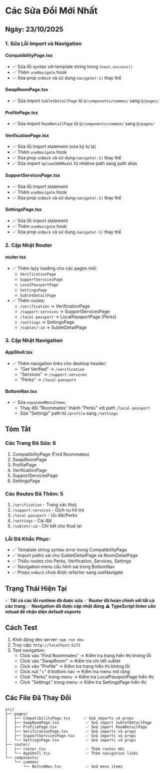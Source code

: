 # Các Sửa Đổi Mới Nhất

## Ngày: 23/10/2025

### 1. Sửa Lỗi Import và Navigation

#### CompatibilityPage.tsx
- ✅ Sửa lỗi syntax với template string trong `toast.success()`
- ✅ Thêm `useNavigate` hook
- ✅ Xóa prop `onBack` và sử dụng `navigate(-1)` thay thế

#### SwapRoomPage.tsx
- ✅ Sửa import `SubletDetailPage` từ `@/components/common/` sang `@/pages/`

#### ProfilePage.tsx
- ✅ Sửa import `RoomDetailPage` từ `@/components/common/` sang `@/pages/`

#### VerificationPage.tsx
- ✅ Sửa lỗi import statement (xóa ký tự lạ)
- ✅ Thêm `useNavigate` hook
- ✅ Xóa prop `onBack` và sử dụng `navigate(-1)` thay thế
- ✅ Sửa import `Upload360Modal` từ relative path sang path alias

#### SupportServicesPage.tsx
- ✅ Sửa lỗi import statement
- ✅ Thêm `useNavigate` hook
- ✅ Xóa prop `onBack` và sử dụng `navigate(-1)` thay thế

#### SettingsPage.tsx
- ✅ Sửa lỗi import statement
- ✅ Thêm `useNavigate` hook
- ✅ Xóa prop `onBack` và sử dụng `navigate(-1)` thay thế

### 2. Cập Nhật Router

#### router.tsx
- ✅ Thêm lazy loading cho các pages mới:
  - `VerificationPage`
  - `SupportServicesPage`
  - `LocalPassportPage`
  - `SettingsPage`
  - `SubletDetailPage`
- ✅ Thêm routes:
  - `/verification` → VerificationPage
  - `/support-services` → SupportServicesPage
  - `/local-passport` → LocalPassportPage (Perks)
  - `/settings` → SettingsPage
  - `/sublet/:id` → SubletDetailPage

### 3. Cập Nhật Navigation

#### AppShell.tsx
- ✅ Thêm navigation links cho desktop header:
  - "Get Verified" → `/verification`
  - "Services" → `/support-services`
  - "Perks" → `/local-passport`

#### BottomNav.tsx
- ✅ Sửa `expandedMenuItems`:
  - Thay đổi "Roommates" thành "Perks" với path `/local-passport`
  - Sửa "Settings" path từ `/profile` sang `/settings`

## Tóm Tắt

### Các Trang Đã Sửa: 6
1. CompatibilityPage (Find Roommates)
2. SwapRoomPage
3. ProfilePage
4. VerificationPage
5. SupportServicesPage
6. SettingsPage

### Các Routes Đã Thêm: 5
1. `/verification` - Trang xác thực
2. `/support-services` - Dịch vụ hỗ trợ
3. `/local-passport` - Ưu đãi/Perks
4. `/settings` - Cài đặt
5. `/sublet/:id` - Chi tiết cho thuê lại

### Lỗi Đã Khắc Phục:
- ✅ Template string syntax error trong CompatibilityPage
- ✅ Import paths sai cho SubletDetailPage và RoomDetailPage
- ✅ Thiếu routes cho Perks, Verification, Services, Settings
- ✅ Navigation menu cấu hình sai trong BottomNav
- ✅ Props `onBack` chưa được refactor sang useNavigate

## Trạng Thái Hiện Tại

✅ **Tất cả các lỗi runtime đã được sửa**
✅ **Router đã hoàn chỉnh với tất cả các trang**
✅ **Navigation đã được cập nhật đúng**
⚠️ **TypeScript linter cần reload để nhận diện default exports**

## Cách Test

1. Khởi động dev server: `npm run dev`
2. Truy cập: `http://localhost:5173`
3. Test navigation:
   - Click vào "Find Roommates" → Kiểm tra trang hiển thị không lỗi
   - Click vào "SwapRoom" → Kiểm tra chi tiết sublet
   - Click vào "Profile" → Kiểm tra trang hiển thị không lỗi
   - Click nút "+" ở bottom nav → Kiểm tra menu mở rộng
   - Click "Perks" trong menu → Kiểm tra LocalPassportPage hiển thị
   - Click "Settings" trong menu → Kiểm tra SettingsPage hiển thị

## Các File Đã Thay Đổi

```
src/
├── pages/
│   ├── CompatibilityPage.tsx      ✅ Sửa imports và props
│   ├── SwapRoomPage.tsx            ✅ Sửa import SubletDetailPage
│   ├── ProfilePage.tsx             ✅ Sửa import RoomDetailPage
│   ├── VerificationPage.tsx        ✅ Sửa imports và props
│   ├── SupportServicesPage.tsx     ✅ Sửa imports và props
│   └── SettingsPage.tsx            ✅ Sửa imports và props
├── router/
│   ├── router.tsx                  ✅ Thêm routes mới
│   └── AppShell.tsx                ✅ Thêm navigation links
└── components/
    └── common/
        └── BottomNav.tsx           ✅ Sửa menu items
```


